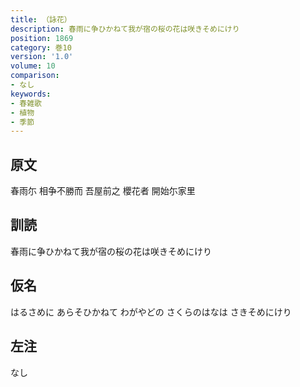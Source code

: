 ```yaml
---
title: （詠花）
description: 春雨に争ひかねて我が宿の桜の花は咲きそめにけり
position: 1869
category: 巻10
version: '1.0'
volume: 10
comparison:
- なし
keywords:
- 春雑歌
- 植物
- 季節
---
```


## 原文

春雨尓 相争不勝而 吾屋前之 櫻花者 開始尓家里

## 訓読

春雨に争ひかねて我が宿の桜の花は咲きそめにけり

## 仮名

はるさめに あらそひかねて わがやどの さくらのはなは さきそめにけり

## 左注

なし
